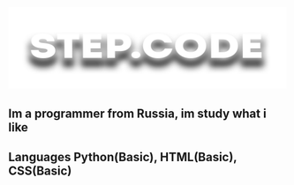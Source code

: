 ![Header](https://github.com/MDCarl2/MDCarl2/blob/main/assets/Githubb%20profile.png)

## Im a programmer from Russia, im study what i like

## Languages Python(Basic), HTML(Basic), CSS(Basic) 